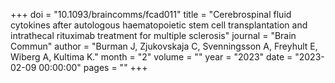 +++
doi = "10.1093/braincomms/fcad011"
title = "Cerebrospinal fluid cytokines after autologous haematopoietic stem cell transplantation and intrathecal rituximab treatment for multiple sclerosis"
journal = "Brain Commun"
author = "Burman J, Zjukovskaja C, Svenningsson A, Freyhult E, Wiberg A, Kultima K."
month = "2"
volume = ""
year = "2023"
date = "2023-02-09 00:00:00"
pages = ""
+++

